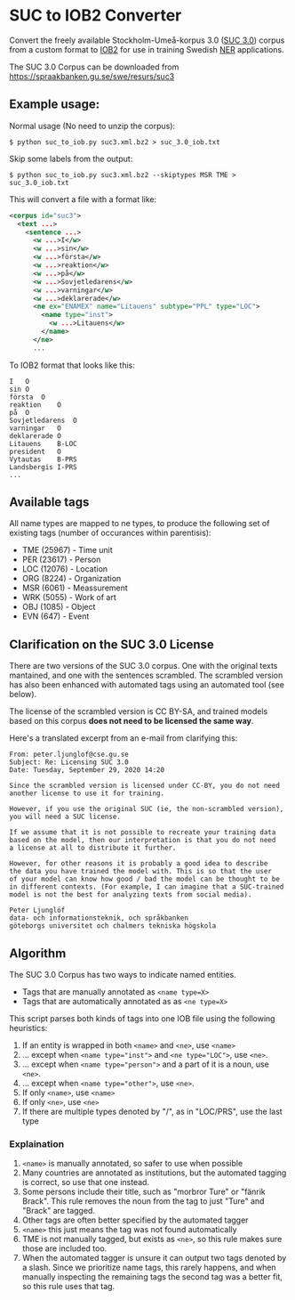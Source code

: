 # SUC to IOB2 Converter

Convert the freely available Stockholm-Umeå-korpus 3.0 ([SUC 3.0](https://spraakbanken.gu.se/en/resources/suc3)) corpus from a custom format to [IOB2](https://en.wikipedia.org/wiki/Inside%E2%80%93outside%E2%80%93beginning_(tagging)) for use in training Swedish [NER](https://en.wikipedia.org/wiki/Named-entity_recognition) applications.

The SUC 3.0 Corpus can be downloaded from https://spraakbanken.gu.se/swe/resurs/suc3

## Example usage:

Normal usage (No need to unzip the corpus):
```
$ python suc_to_iob.py suc3.xml.bz2 > suc_3.0_iob.txt
```

Skip some labels from the output:
```
$ python suc_to_iob.py suc3.xml.bz2 --skiptypes MSR TME > suc_3.0_iob.txt
```

This will convert a file with a format like:

```xml
<corpus id="suc3">
  <text ...>
    <sentence ...>
      <w ...>I</w>
      <w ...>sin</w>
      <w ...>första</w>
      <w ...>reaktion</w>
      <w ...>på</w>
      <w ...>Sovjetledarens</w>
      <w ...>varningar</w>
      <w ...>deklarerade</w>
      <ne ex="ENAMEX" name="Litauens" subtype="PPL" type="LOC">
        <name type="inst">
          <w ...>Litauens</w>
        </name>
      </ne>
      ...
```

To IOB2 format that looks like this:

    I	O
    sin	O
    första	O
    reaktion	O
    på	O
    Sovjetledarens	O
    varningar	O
    deklarerade	O
    Litauens	B-LOC
    president	O
    Vytautas	B-PRS
    Landsbergis	I-PRS
    ...

## Available tags

All name types are mapped to ne types, to produce the following set of existing tags (number of occurances within parentisis):

* TME (25967) - Time unit
* PER (23617) - Person
* LOC (12076) - Location
* ORG (8224) - Organization
* MSR (6061) - Meassurement
* WRK (5055) - Work of art
* OBJ (1085) - Object
* EVN (647) - Event

## Clarification on the SUC 3.0 License

There are two versions of the SUC 3.0 corpus. One with the original texts mantained, and one with the sentences scrambled. The scrambled version has also been enhanced with automated tags using an automated tool (see below).

The license of the scrambled version is CC BY-SA, and trained models based on this corpus **does not need to be licensed the same way**.

Here's a translated excerpt from an e-mail from  clarifying this:

    From: peter.ljunglof@cse.gu.se
    Subject: Re: Licensing SUC 3.0
    Date: Tuesday, September 29, 2020 14:20

    Since the scrambled version is licensed under CC-BY, you do not need
    another license to use it for training.

    However, if you use the original SUC (ie, the non-scrambled version),
    you will need a SUC license.

    If we assume that it is not possible to recreate your training data
    based on the model, then our interpretation is that you do not need
    a license at all to distribute it further.

    However, for other reasons it is probably a good idea to describe
    the data you have trained the model with. This is so that the user
    of your model can know how good / bad the model can be thought to be
    in different contexts. (For example, I can imagine that a SUC-trained
    model is not the best for analyzing texts from social media).

    Peter Ljunglöf
    data- och informationsteknik, och språkbanken
    göteborgs universitet och chalmers tekniska högskola

## Algorithm

The SUC 3.0 Corpus has two ways to indicate named entities.

* Tags that are manually annotated as `<name type=X>`
* Tags that are automatically annotated as as `<ne type=X>`

This script parses both kinds of tags into one IOB file using the following heuristics:

1. If an entity is wrapped in both `<name>` and `<ne>`, use `<name>`
2. ... except when `<name type="inst">` and `<ne type="LOC">`, use `<ne>`.
3. ... except when `<name type="person">` and a part of it is a noun, use `<ne>`.
4. ... except when `<name type="other">`, use `<ne>`.
5. If only `<name>`, use `<name>`
6. If only `<ne>`, use `<ne>`
7. If there are multiple types denoted by "/", as in "LOC/PRS", use the last type

### Explaination

1. `<name>` is manually annotated, so safer to use when possible
2. Many countries are annotated as institutions, but the automated tagging is correct, so use that one instead.
3. Some persons include their title, such as "morbror Ture" or "fänrik Brack". This rule removes the noun from the tag to just "Ture" and "Brack" are tagged.
4. Other tags are often better specified by the automated tagger
5. `<name>` this just means the tag was not found automatically
6. TME is not manually tagged, but exists as `<ne>`, so this rule makes sure those are included too.
7. When the automated tagger is unsure it can output two tags denoted by a slash. Since we prioritize name tags, this rarely happens, and when manually inspecting the remaining tags the second tag was a better fit, so this rule uses that tag.
